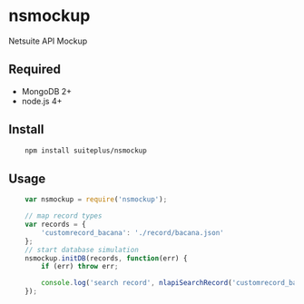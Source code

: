 # nsmockup
Netsuite API Mockup


## Required
 * MongoDB 2+
 * node.js 4+

## Install
```bash
    npm install suiteplus/nsmockup
```

## Usage
```javascript
    var nsmockup = require('nsmockup');

    // map record types
    var records = {
        'customrecord_bacana': './record/bacana.json'
    };
    // start database simulation
    nsmockup.initDB(records, function(err) {
        if (err) throw err;

        console.log('search record', nlapiSearchRecord('customrecord_bacana'));
    });
```